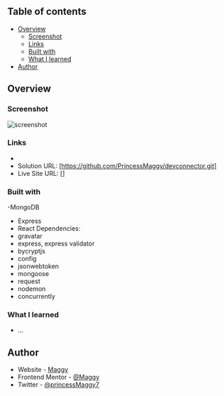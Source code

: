 

## Table of contents

- [Overview](#overview)
  - [Screenshot](#screenshot)
  - [Links](#links)
  - [Built with](#built-with)
  - [What I learned](#what-i-learned)
- [Author](#author)

## Overview

### Screenshot

![screenshot](./SCREENSHOT.png)

### Links

- 
- Solution URL: [https://github.com/PrincessMaggy/devconnector.git]
- Live Site URL: []

### Built with

-MongoDB
- Express
- React
Dependencies: 
- gravatar
- express, express validator
- bycryptjs
- config
- jsonwebtoken
- mongoose
- request
- nodemon
- concurrently

### What I learned
- ...

## Author

- Website - [Maggy](https://princessmaggy.github.io/My-Portfolio/)
- Frontend Mentor - [@Maggy](https://www.frontendmentor.io/profile/princessmaggy)
- Twitter - [@princessMaggy7](https://www.twitter.com/princessMaggy7)
